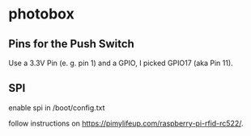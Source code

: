 # photobox

## Pins for the Push Switch

Use a 3.3V Pin (e. g. pin 1) and a GPIO, I picked GPIO17 (aka Pin 11). 

## SPI

enable spi in /boot/config.txt

follow instructions on https://pimylifeup.com/raspberry-pi-rfid-rc522/.
